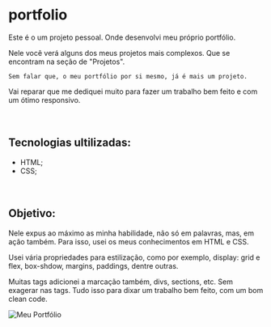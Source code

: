 # portfolio

Este é o um projeto pessoal. Onde desenvolvi meu próprio portfólio.

Nele você verá alguns dos meus projetos mais complexos. Que se encontram na seção de "Projetos". 

```
Sem falar que, o meu portfólio por si mesmo, já é mais um projeto.
```

Vai reparar que me dediquei muito para fazer um trabalho bem feito e com um ótimo responsivo.
<br><br><br>

## Tecnologias ultilizadas:
- HTML;
- CSS;
<br><br><br>

## Objetivo:

Nele expus ao máximo as minha habilidade, não só em palavras, mas, em ação também. Para isso, usei os meus conhecimentos em HTML e CSS. 

Usei vária propriedades para estilização, como por exemplo, display: grid e flex, box-shdow, margins, paddings, dentre outras.

Muitas tags adicionei a marcação também, divs, sections, etc. Sem exagerar nas tags. Tudo isso para dixar um trabalho bem feito, com um bom clean code.


<img src="./src/images/meu-portfolio-concluido.gif" alt="Meu Portfólio">